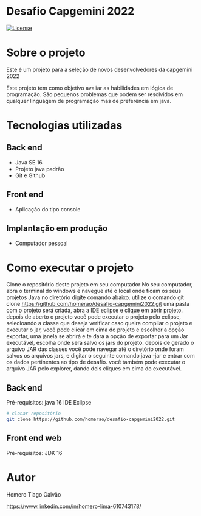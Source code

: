 # Desafio Capgemini 2022
[![License](https://img.shields.io/badge/License-Apache%202.0-blue.svg)](https://opensource.org/licenses/Apache-2.0)

# Sobre o projeto

Este é um projeto para a seleção de novos desenvolvedores da capgemini 2022

Este projeto tem como objetivo avaliar as habilidades em lógica de programação.
São pequenos problemas que podem ser resolvidos em qualquer linguágem de programação mas de preferência em java.


# Tecnologias utilizadas
## Back end
- Java SE 16
- Projeto java padrão
- Git e Github
## Front end
- Aplicação do tipo console

## Implantação em produção
- Computador pessoal


# Como executar o projeto
Clone o repositório deste projeto em seu computador
No seu computador, abra o terminal do windows e navegue até o local onde ficam os seus projetos Java
no diretório digite comando abaixo.
utilize o comando git clone https://github.com/homerao/desafio-capgemini2022.git 
uma pasta com o projeto será criada, abra a IDE eclipse e clique em abrir projeto.
depois de aberto o projeto você pode executar o projeto pelo eclipse, selecioando a classe que deseja verificar
caso queira compilar o projeto e executar o jar, você pode clicar em cima do projeto e escolher a opção exportar,
uma janela se abrirá e te dará a opção de exportar para um Jar executável, escolha onde será salvo os jars do projeto.
depois de gerado o arquivo JAR das classes você pode navegar até o diretório onde foram salvos os arquivos jars, e digitar
o seguinte comando java -jar <nomedoarquivo> e entrar com os dados pertinentes ao tipo de desafio.
você também pode executar o arquivo JAR pelo explorer, dando dois cliques em cima do executável.  
## Back end
Pré-requisitos: java 16
IDE Eclipse

```bash
# clonar repositório
git clone https://github.com/homerao/desafio-capgemini2022.git


```

## Front end web
Pré-requisitos: JDK 16



# Autor

Homero Tiago Galvão

https://www.linkedin.com/in/homero-lima-610743178/
